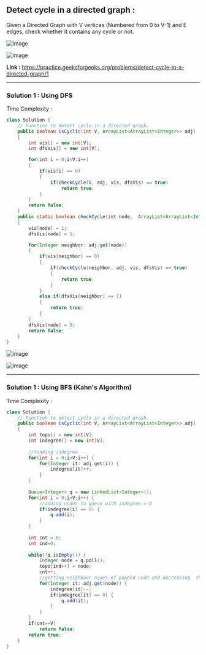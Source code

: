 ## Detect cycle in a directed graph :
Given a Directed Graph with V vertices (Numbered from 0 to V-1) and E edges, check whether it contains any cycle or not.

![image](https://user-images.githubusercontent.com/23376002/161806956-9295db35-bc36-4b27-8dcb-24dd1ae5c1df.png)

![image](https://user-images.githubusercontent.com/23376002/161807075-f8174749-d80a-4734-bdb7-242bf0c285d9.png)


**Link :** https://practice.geeksforgeeks.org/problems/detect-cycle-in-a-directed-graph/1


-----------------------------------------------------------------------------------------------------------------------------------------------


### Solution 1 : Using DFS

Time Complexity :


```java
class Solution {
    // Function to detect cycle in a directed graph.
    public boolean isCyclic(int V, ArrayList<ArrayList<Integer>> adj) 
    {
        int vis[] = new int[V];
        int dfsVis[] = new int[V];

        for(int i = 0;i<V;i++) 
        {
            if(vis[i] == 0) 
            {
                if(checkCycle(i, adj, vis, dfsVis) == true) 
                    return true;
            }
        }
        return false;
    }
    public static boolean checkCycle(int node,  ArrayList<ArrayList<Integer>> adj, int vis[], int dfsVis[]) 
    {
        vis[node] = 1;
        dfsVis[node] = 1;

        for(Integer neighbor: adj.get(node)) 
        {
            if(vis[neighbor] == 0) 
            {
                if(checkCycle(neighbor, adj, vis, dfsVis) == true) 
                {
                    return true;
                }
            } 
            else if(dfsVis[neighbor] == 1) 
            {
                return true;
            }
        }
        dfsVis[node] = 0;
        return false;
    }
}
```

![image](https://user-images.githubusercontent.com/23376002/164914335-388490aa-bfc6-4317-926e-2c7cb7f5e350.png)


![image](https://user-images.githubusercontent.com/23376002/164914087-8f99ed18-acd5-4d9b-833c-42d18ea7cc4d.png)


-----------------------------------------------------------------------------------------------------------------------------------------------


### Solution 1 : Using BFS (Kahn's Algorithm)

Time Complexity :


```java
class Solution {
    // Function to detect cycle in a directed graph.
    public boolean isCyclic(int V, ArrayList<ArrayList<Integer>> adj) 
    {
        int topo[] = new int[V];
        int indegree[] = new int[V];
        
        //finding indegree
        for(int i = 0;i<V;i++) {
            for(Integer it: adj.get(i)) {
                indegree[it]++;
            }
        }
        
        Queue<Integer> q = new LinkedList<Integer>();
        for(int i = 0;i<V;i++) {
            //adding nodes to queue with indegree = 0
            if(indegree[i] == 0) {
                q.add(i);
            }
        }
        
        int cnt = 0;
        int ind=0;
        
        while(!q.isEmpty()) {
            Integer node = q.poll();
            topo[ind++] = node;
            cnt++;
            //getting neighbour nodes of popped node and decreasing  their indegree by1
            for(Integer it: adj.get(node)) {
                indegree[it]--;
                if(indegree[it] == 0) {
                    q.add(it);
                }
            }
        }
        if(cnt==V)
            return false;
        return true;
    }
}
```



